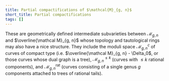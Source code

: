 ```yaml
---
title: Partial compactifications of $\mathcal{M}_{g, n}$
short_title: Partial compactifications
tags: []
---
```


These are geometrically defined intermediate subvarieties between $\mathcal M_{g, n}$ and $\overline{\mathcal M}_{g, n}$ whose topology and tautological rings may also have a nice structure. They include the moduli space $\mathcal M_{g, n}^c$ of curves of compact type (i.e. $\overline{\mathcal M}_{g, n} - \Delta_0$, or those curves whose dual graph is a tree), $\mathcal M_{g, n}^{\leq k}$ (curves with $\leq k$ rational components), and $\mathcal M_{g, n}^\mathrm{rat}$ (curves consisting of a single genus $g$ components attached to trees of rational tails).